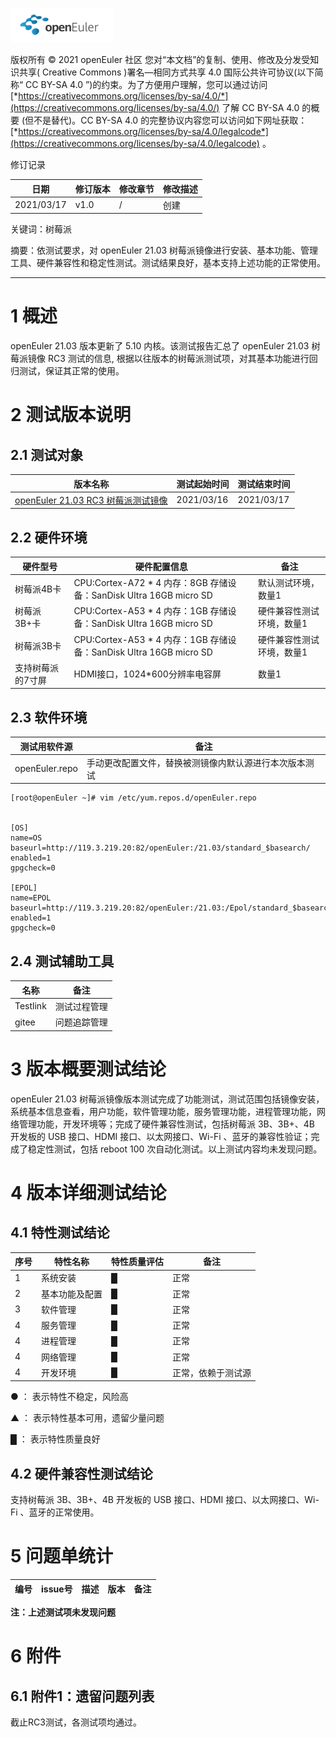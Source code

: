 ![openEuler ico](../../images/openEuler.png)

版权所有 © 2021 openEuler 社区
 您对“本文档”的复制、使用、修改及分发受知识共享( Creative Commons )署名—相同方式共享 4.0 国际公共许可协议(以下简称“ CC BY-SA 4.0 ”)的约束。为了方便用户理解，您可以通过访问 [*https://creativecommons.org/licenses/by-sa/4.0/*](https://creativecommons.org/licenses/by-sa/4.0/)  了解 CC BY-SA 4.0 的概要 (但不是替代)。CC BY-SA 4.0 的完整协议内容您可以访问如下网址获取：[*https://creativecommons.org/licenses/by-sa/4.0/legalcode*](https://creativecommons.org/licenses/by-sa/4.0/legalcode) 。

修订记录

| 日期 | 修订版本 | 修改章节 | 修改描述 |
| ---- | -------- | -------- | -------- |
| 2021/03/17 | v1.0 | /  | 创建      |

关键词：树莓派

摘要：依测试要求，对 openEuler 21.03 树莓派镜像进行安装、基本功能、管理工具、硬件兼容性和稳定性测试。测试结果良好，基本支持上述功能的正常使用。 

***

# 1   概述

openEuler 21.03 版本更新了 5.10 内核。该测试报告汇总了 openEuler 21.03 树莓派镜像 RC3 测试的信息, 根据以往版本的树莓派测试项，对其基本功能进行回归测试，保证其正常的使用。

# 2   测试版本说明

## 2.1  测试对象

| 版本名称 | 测试起始时间 | 测试结束时间 |
| -------- | ------------ | ------------ |
| [openEuler 21.03 RC3 树莓派测试镜像](http://121.36.84.172/dailybuild/openEuler-21.03/openeuler-2021-03-14-07-55-28/raspi_img/openEuler-21.03-raspi-aarch64.img.xz) | 2021/03/16 | 2021/03/17 |


## 2.2  硬件环境

| 硬件型号 | 硬件配置信息 | 备注 |
| -------- | ------------ | ---- |
| 树莓派4B卡 | CPU:Cortex-A72 * 4 内存：8GB 存储设备：SanDisk Ultra 16GB micro SD | 默认测试环境，数量1 |
| 树莓派3B+卡 | CPU:Cortex-A53 * 4 内存：1GB 存储设备：SanDisk Ultra 16GB micro SD | 硬件兼容性测试环境，数量1 |
| 树莓派3B卡 | CPU:Cortex-A53 * 4 内存：1GB 存储设备：SanDisk Ultra 16GB micro SD | 硬件兼容性测试环境，数量1 |
| 支持树莓派的7寸屏 | HDMI接口，1024*600分辨率电容屏 | 数量1 |

## 2.3  软件环境

| 测试用软件源 | 备注 |
| ----------- | ---- |
| openEuler.repo | 手动更改配置文件，替换被测镜像内默认源进行本次版本测试 |

```
[root@openEuler ~]# vim /etc/yum.repos.d/openEuler.repo


[OS]
name=OS
baseurl=http://119.3.219.20:82/openEuler:/21.03/standard_$basearch/
enabled=1
gpgcheck=0

[EPOL]
name=EPOL
baseurl=http://119.3.219.20:82/openEuler:/21.03:/Epol/standard_$basearch/
enabled=1
gpgcheck=0

```

## 2.4  测试辅助工具

| 名称 | 备注 |
| --- | ---- |
| Testlink | 测试过程管理 |
| gitee | 问题追踪管理 |

# 3   版本概要测试结论

openEuler 21.03 树莓派镜像版本测试完成了功能测试，测试范围包括镜像安装，系统基本信息查看，用户功能，软件管理功能，服务管理功能，进程管理功能，网络管理功能，开发环境等；完成了硬件兼容性测试，包括树莓派 3B、3B+、4B 开发板的 USB 接口、HDMI 接口、以太网接口、Wi-Fi 、蓝牙的兼容性验证；完成了稳定性测试，包括 reboot 100 次自动化测试。以上测试内容均未发现问题。

# 4   版本详细测试结论

## 4.1   特性测试结论

| 序号 | 特性名称 | 特性质量评估               | 备注     |
| ---- | -------- | -------------------------- | -------- |
| 1    | 系统安装 | █ | 正常 |
| 2    | 基本功能及配置 | █ | 正常 |
| 3    | 软件管理 | █ | 正常 |
| 4    | 服务管理 | █ | 正常 |
| 4    | 进程管理 | █ | 正常 |
| 4    | 网络管理 | █ | 正常 |
| 4    | 开发环境 | █ | 正常，依赖于测试源 |

● ： 表示特性不稳定，风险高

▲ ： 表示特性基本可用，遗留少量问题

█ ： 表示特性质量良好

## 4.2   硬件兼容性测试结论

支持树莓派 3B、3B+、4B 开发板的 USB 接口、HDMI 接口、以太网接口、Wi-Fi 、蓝牙的正常使用。

# 5   问题单统计

| 编号 | issue号 | 描述 | 版本 | 备注 |
| ---- | ------- | ---- | ---- | ---- |
**注：上述测试项未发现问题**

# 6   附件

## 6.1   附件1：遗留问题列表

截止RC3测试，各测试项均通过。